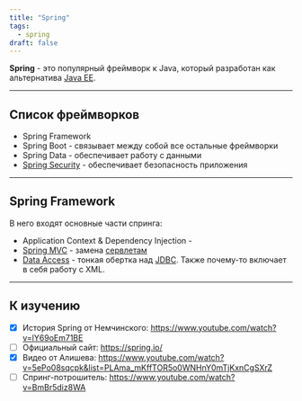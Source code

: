 ```yaml
---
title: "Spring"
tags:
  - spring
draft: false
---
```


**Spring** - это популярный фреймворк к Java, который разработан как альтернатива [Java EE](../java_ee/java_ee.md).

---
## Список фреймворков
- Spring Framework
- Spring Boot - связывает между собой все остальные фреймворки
- Spring Data - обеспечивает работу с данными
- [Spring Security](spring_security.md) - обеспечивает безопасность приложения

---
## Spring Framework
В него входят основные части спринга:

- Application Context & Dependency Injection -
- [Spring MVC](spring_mvc.md) - замена [сервлетам](../servlets/servlet.md)
- [Data Access](spring_framework_jdbc.md) - тонкая обертка над [JDBC](../java/jdbc.md). Также почему-то включает в себя работу с XML.

---
## К изучению

- [X] История Spring от Немчинского: https://www.youtube.com/watch?v=lY69oEm71BE
- [ ] Официальный сайт: https://spring.io/
- [X] Видео от Алишева: https://www.youtube.com/watch?v=5ePo08sqcpk&list=PLAma_mKffTOR5o0WNHnY0mTjKxnCgSXrZ
- [ ] Спринг-потрошитель: https://www.youtube.com/watch?v=BmBr5diz8WA